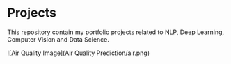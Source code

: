 # Projects
This repository contain my portfolio projects related to NLP, Deep Learning, Computer Vision and Data Science.

![Air Quality Image](Air Quality Prediction/air.png)

